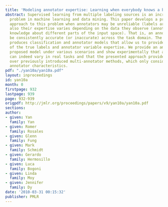 ```yaml
---
title: 'Modeling annotator expertise: Learning when everybody knows a bit of something'
abstract: Supervised learning from multiple labeling sources is an increasingly important
  problem in machine learning and data mining. This paper develops a probabilistic
  approach to this problem when annotators may be unreliable (labels are noisy), but
  also their expertise varies depending on the data they observe (annotators may have
  knowledge about different parts of the input space). That is, an annotator may not
  be consistently accurate (or inaccurate) across the task domain. The presented approach
  produces classification and annotator models that allow us to provide estimates
  of the true labels and annotator variable expertise. We provide an analysis of the
  proposed model under various scenarios and show experimentally that annotator expertise
  can indeed vary in real tasks and that the presented approach provides clear advantages
  over previously introduced multi-annotator methods, which only consider general
  annotator characteristics.
pdf: "./yan10a/yan10a.pdf"
layout: inproceedings
id: yan10a
month: 0
firstpage: 932
lastpage: 939
page: 932-939
origpdf: http://jmlr.org/proceedings/papers/v9/yan10a/yan10a.pdf
sections: 
author:
- given: Yan
  family: Yan
- given: Romer
  family: Rosales
- given: Glenn
  family: Fung
- given: Mark
  family: Schmidt
- given: Gerardo
  family: Hermosillo
- given: Luca
  family: Bogoni
- given: Linda
  family: Moy
- given: Jennifer
  family: Dy
date: '2010-03-31 00:15:32'
publisher: PMLR
---
```

